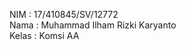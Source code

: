 NIM     : 17/410845/SV/12772<br>
Nama    : Muhammad Ilham Rizki Karyanto<br>
Kelas   : Komsi AA<br>
